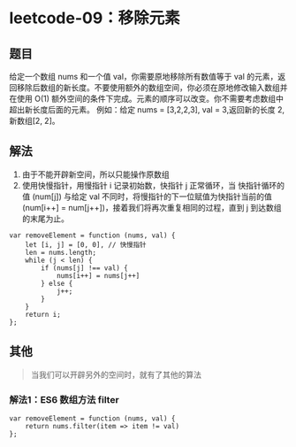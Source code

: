 # leetcode-09：移除元素
## 题目
给定一个数组 nums 和一个值 val，你需要原地移除所有数值等于 val 的元素，返回移除后数组的新长度。不要使用额外的数组空间，你必须在原地修改输入数组并在使用 O(1) 额外空间的条件下完成。元素的顺序可以改变。你不需要考虑数组中超出新长度后面的元素。
例如：给定 nums = [3,2,2,3], val = 3,返回新的长度 2, 新数组[2, 2]。 

## 解法
1. 由于不能开辟新空间，所以只能操作原数组
2. 使用快慢指针，用慢指针 i 记录初始数，快指针 j 正常循环，当 快指针循环的值 (num[j]) 与给定 val 不同时，将慢指针的下一位赋值为快指针当前的值 (num[i++] = num[j++])，接着我们将再次重复相同的过程，直到 j 到达数组的末尾为止。

```
var removeElement = function (nums, val) {
    let [i, j] = [0, 0], // 快慢指针
    len = nums.length;
    while (j < len) {
        if (nums[j] !== val) {
            nums[i++] = nums[j++]
        } else {
            j++;
        }
    }
    return i;
};
```

## 其他
> 当我们可以开辟另外的空间时，就有了其他的算法

### 解法1：ES6 数组方法 filter

```
var removeElement = function (nums, val) {
    return nums.filter(item => item != val)
};
```

